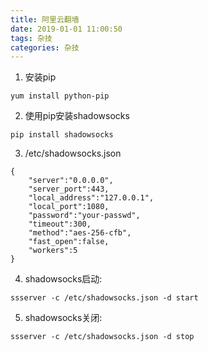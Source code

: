 ```yaml
---
title: 阿里云翻墙
date: 2019-01-01 11:00:50
tags: 杂技
categories: 杂技
---
```

1. 安装pip

```
yum install python-pip
```
2. 使用pip安装shadowsocks

```
pip install shadowsocks
```
3. /etc/shadowsocks.json

```
{
    "server":"0.0.0.0",
    "server_port":443,
    "local_address":"127.0.0.1",
    "local_port":1080,
    "password":"your-passwd",
    "timeout":300,
    "method":"aes-256-cfb",
    "fast_open":false,
    "workers":5
}

```

4. shadowsocks启动:
```
ssserver -c /etc/shadowsocks.json -d start 
```
5. shadowsocks关闭:

```
ssserver -c /etc/shadowsocks.json -d stop

```
